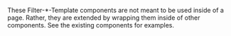 These Filter-*-Template components are not meant to be used inside of a page. Rather, they are extended by wrapping them inside of other components. See the existing components for examples. 